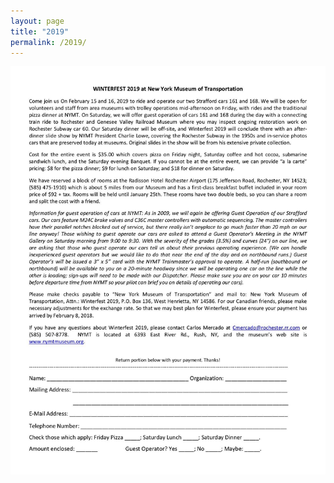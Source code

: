 ```yaml
---
layout: page
title: "2019"
permalink: /2019/
---
```



![Winterfest 2019](/assets/images/past/2019.jpg)




